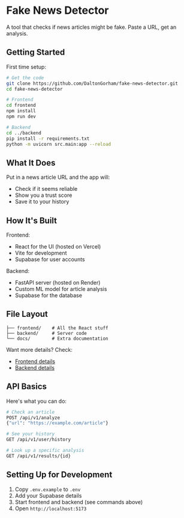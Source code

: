 # Fake News Detector

A tool that checks if news articles might be fake. Paste a URL, get an analysis.

## Getting Started

First time setup:
```bash
# Get the code
git clone https://github.com/DaltonGorham/fake-news-detector.git
cd fake-news-detector

# Frontend
cd frontend
npm install
npm run dev

# Backend
cd ../backend
pip install -r requirements.txt
python -m uvicorn src.main:app --reload
```

## What It Does

Put in a news article URL and the app will:
- Check if it seems reliable
- Show you a trust score
- Save it to your history

## How It's Built

Frontend:
- React for the UI (hosted on Vercel)
- Vite for development
- Supabase for user accounts

Backend:
- FastAPI server (hosted on Render)
- Custom ML model for article analysis
- Supabase for the database

## File Layout

```
├── frontend/    # All the React stuff
├── backend/     # Server code
└── docs/        # Extra documentation
```

Want more details? Check:
- [Frontend details](frontend/README.md)
- [Backend details](backend/README.md)

## API Basics

Here's what you can do:

```bash
# Check an article
POST /api/v1/analyze
{"url": "https://example.com/article"}

# See your history
GET /api/v1/user/history

# Look up a specific analysis
GET /api/v1/results/{id}
```

## Setting Up for Development

1. Copy `.env.example` to `.env`
2. Add your Supabase details
3. Start frontend and backend (see commands above)
4. Open `http://localhost:5173`

